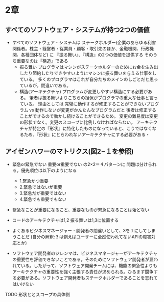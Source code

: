 
# 2章

## すべてのソフトウェア・システムが持つ2つの価値
- すべてのソフトウェア・システムは
ステークホルダー(企業のあらゆる利害関係者。株主・経営者・従業員・顧客・取引先のほか、金融機関、行政機関、各種団体など)
に 『振る舞い』、『構造』の2つの価値を提供する
そのうち重要なのは『構造』である
  - 振る舞い
    プログラマはマシンがステークホルダーのためにお金を生み出したり節約したりできやすいようにマシンに振る舞いを与える仕事をしている。
    多くのプログラマはこれが自分たちのメインのしごとだと思っているが。間違いである。
  - 構造(アーキテクチャ)
    プログラムが変更しやすい構造にする必要がある。
    筆者は振る舞いよりこちらの担保がプログラマの重大な仕事と言っている。
    理由としては
    完璧に動作するが修正することができないプログラム vs
    動作しないが変更がかんたんなプログラムだと
    後者は修正することができるので動かし続けることができるため。
    変更の難易度は変更の形状でなく。変更のスコープに比例しなければならない。
    アーキテクチャが特定の『形状』に特化したものになっていると、こうではなくなるため、『形状』にとらわれないアーキテクチャにする必要がある・


## アイゼンハワーのマトリクス(図2−１を参照)
- 緊急or緊急でない 重要or重要でない の2×2＝４パターンに 問題は分けられる。優先順位は以下のようになる
    - 1.緊急かつ重要
    - 2.緊急ではないが重要
    - 3.緊急だが重要ではない
    - 4.緊急でも重要でもない

- 緊急なことが重要になること、重要なものが緊急になることは殆どない

- コードのアーキテクチャは1,2 振る舞いは1,3に位置する
- よくあるビジネスマネージャー・開発者の間違いとして、3を１にしてしまうことだ
(自分の解釈:３は例えばユーザーに全然使われてないAPIの障害対応とか)

- ソフトウェア開発者のジレンマは、ビジネスマネージャーがアーキテクチャの重要性を評価できないことである。そのためにソフトウェア開発者が雇われている。したがって、ソフトウェア開発チームには、機能の緊急性よりもアーキテクチャの重要性を強く主張する責任が求められる。ひるまず闘争する必要がある。ソフトウェア開発者もステークホルダーであることを忘れてはいけない

TODO
形状ととスコープの具体例